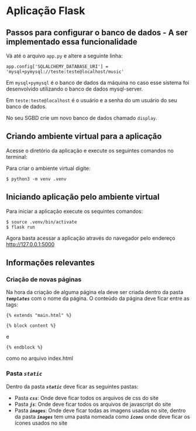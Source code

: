# Aplicação Flask

## Passos para configurar o banco de dados - A ser implementado essa funcionalidade

Vá até o arquivo ```app.py``` e altere a seguinte linha:

```app.config['SQLALCHEMY_DATABASE_URI'] = 'mysql+pymysql://teste:teste@localhost/music'```

Em ```mysql+pymysql``` é o banco de dados da máquina no caso esse sistema foi desenvolvido utilizando o banco de dados mysql-server.

Em ```teste:teste@localhost``` é o usuário e a senha do um usuário do seu banco de dados.

No seu SGBD crie um novo banco de dados chamado ```display```.



## Criando ambiente virtual para a aplicação

Acesse o diretório da aplicação e execute os seguintes comandos no terminal:

Para criar o ambiente virtual digite:

```
$ python3 -m venv .venv
```

## Iniciando aplicação pelo ambiente virtual

Para iniciar a aplicação execute os sequintes comandos:

```
$ source .venv/bin/activate
$ flask run
```

Agora basta acessar a aplicação através do navegador pelo endereço http://127.0.0.1:5000

## Informações relevantes

### Criação de novas páginas

Na hora da criação de alguma página ela deve ser criada dentro da pasta _**`templates`**_ com o nome da página. O conteúdo da página deve ficar entre as tags:

```
{% extends "main.html" %}

{% block content %}
```
e

```
{% endblock %}
```

como no arquivo index.html

### Pasta _**`static`**_

Dentro da pasta _**`static`**_ deve ficar as seguintes pastas:

+ Pasta _**`css`**_: Onde deve ficar todos os arquivos de css do site 
+ Pasta _**`js`**_: Onde deve ficar todos os arquivos de javascript do site
+ Pasta _**`images`**_: Onde deve ficar todas as imagens usadas no site, dentro da pasta _**`images`**_ tem uma pasta nomeada como _**`icons`**_ onde deve ficar os ícones usados no site

